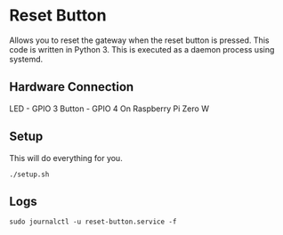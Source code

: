 # Reset Button
Allows you to reset the gateway when the reset button is pressed.
This code is written in Python 3. This is executed as a daemon process using systemd. 

## Hardware Connection
LED - GPIO 3
Button - GPIO 4
On Raspberry Pi Zero W

## Setup
This will do everything for you.
```
./setup.sh
```

## Logs
```
sudo journalctl -u reset-button.service -f
```
